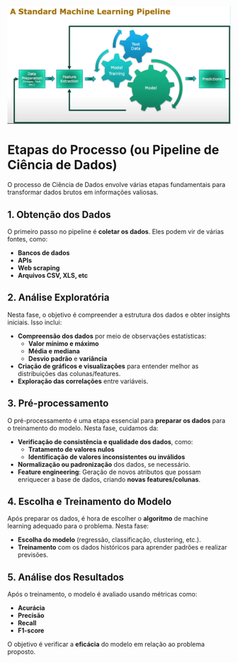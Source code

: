 ![alt text](/Imagens/image2.png)

# Etapas do Processo (ou Pipeline de Ciência de Dados)

O processo de Ciência de Dados envolve várias etapas fundamentais para transformar dados brutos em informações valiosas.

## 1. Obtenção dos Dados
O primeiro passo no pipeline é **coletar os dados**. Eles podem vir de várias fontes, como:
- **Bancos de dados**
- **APIs**
- **Web scraping**
- **Arquivos CSV, XLS, etc**

## 2. Análise Exploratória
Nesta fase, o objetivo é compreender a estrutura dos dados e obter insights iniciais. Isso inclui:
- **Compreensão dos dados** por meio de observações estatísticas:
    - **Valor mínimo e máximo**
    - **Média e mediana**
    - **Desvio padrão** e **variância**
- **Criação de gráficos e visualizações** para entender melhor as distribuições das colunas/features.
- **Exploração das correlações** entre variáveis.

## 3. Pré-processamento
O pré-processamento é uma etapa essencial para **preparar os dados** para o treinamento do modelo. Nesta fase, cuidamos da:
- **Verificação de consistência e qualidade dos dados**, como:
    - **Tratamento de valores nulos**
    - **Identificação de valores inconsistentes ou inválidos**
- **Normalização ou padronização** dos dados, se necessário.
- **Feature engineering**: Geração de novos atributos que possam enriquecer a base de dados, criando **novas features/colunas**.

## 4. Escolha e Treinamento do Modelo
Após preparar os dados, é hora de escolher o **algoritmo** de machine learning adequado para o problema. Nesta fase:
- **Escolha do modelo** (regressão, classificação, clustering, etc.).
- **Treinamento** com os dados históricos para aprender padrões e realizar previsões.

## 5. Análise dos Resultados
Após o treinamento, o modelo é avaliado usando métricas como:
- **Acurácia**
- **Precisão**
- **Recall**
- **F1-score**

O objetivo é verificar a **eficácia** do modelo em relação ao problema proposto.
